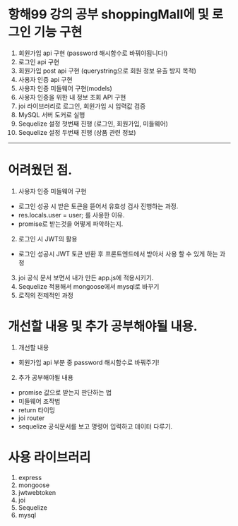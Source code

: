 # 항해99 강의 공부 shoppingMall에 및 로그인 기능 구현

1. 회원가입 api 구현 (password 해시함수로 바꿔야됩니다!)
2. 로그인 api 구현
3. 회원가입 post api 구현 (querystring으로 회원 정보 유출 방지 목적)
4. 사용자 인증 api 구현
5. 사용자 인증 미들웨어 구현(models)
6. 사용자 인증을 위한 내 정보 조회 API 구현
7. joi 라이브러리로 로그인, 회원가입 시 입력값 검증
8. MySQL 서버 도커로 실행
9. Sequelize 설정 첫번째 진행 (로그인, 회원가입, 미들웨어)
10. Sequelize 설정 두번째 진행 (상품 관련 정보)

---
# 어려웠던 점.
 1. 사용자 인증 미들웨어 구현
  - 로그인 성공 시 받은 토큰을 뜯어서 유효성 검사 진행하는 과정.
  - res.locals.user = user; 를 사용한 이유.
  - promise로 받는것을 어떻게 파악하는지.
  2. 로그인 시 JWT의 활용 
  - 로그인 성공시 JWT 토큰 반환 후 프론트엔드에서 받아서 사용 할 수 있게 하는 과정
  3. joi 공식 문서 보면서 내가 만든 app.js에 적용시키기.
  4. Sequelize 적용해서 mongoose에서 mysql로 바꾸기
  5. 로직의 전제적인 과정

 # 개선할 내용 및 추가 공부해야될 내용.
  1. 개선할 내용
  - 회원가입 api 부분 중 password 해시함수로 바꿔주기!

  2. 추가 공부해야될 내용
  - promise 값으로 받는지 판단하는 법
  - 미들웨어 조작법
  - return 타이밍
  - joi router
  - sequelize 공식문서를 보고 명령어 입력하고 데이터 다루기.  


  # 사용 라이브러리
  1. express
  2. mongoose
  3. jwtwebtoken
  4. joi
  5. Sequelize
  6. mysql